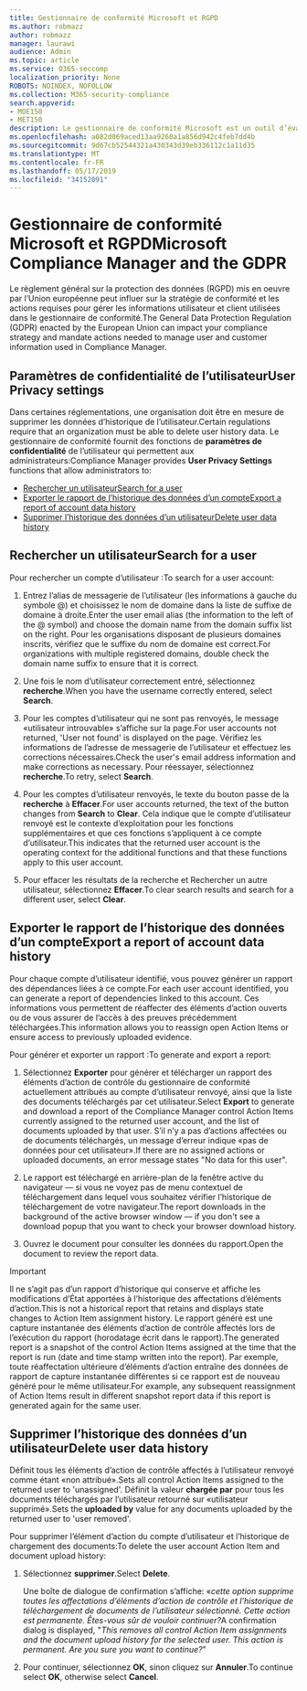 ```yaml
---
title: Gestionnaire de conformité Microsoft et RGPD
ms.author: robmazz
author: robmazz
manager: laurawi
audience: Admin
ms.topic: article
ms.service: O365-seccomp
localization_priority: None
ROBOTS: NOINDEX, NOFOLLOW
ms.collection: M365-security-compliance
search.appverid:
- MOE150
- MET150
description: Le gestionnaire de conformité Microsoft est un outil d’évaluation des risques gratuit basé sur un flux de travail dans le portail d’approbation de service Microsoft. Le gestionnaire de conformité vous permet de suivre, d’affecter et de vérifier les activités de conformité réglementaire liées aux services Cloud de Microsoft.
ms.openlocfilehash: a082d069aced13aa9260a1a856d942c4feb7dd4b
ms.sourcegitcommit: 9d67cb52544321a430343d39eb336112c1a11d35
ms.translationtype: MT
ms.contentlocale: fr-FR
ms.lasthandoff: 05/17/2019
ms.locfileid: "34152091"
---
```

# <a name="microsoft-compliance-manager-and-the-gdpr"></a><span data-ttu-id="65640-104">Gestionnaire de conformité Microsoft et RGPD</span><span class="sxs-lookup"><span data-stu-id="65640-104">Microsoft Compliance Manager and the GDPR</span></span>

<span data-ttu-id="65640-105">Le règlement général sur la protection des données (RGPD) mis en oeuvre par l’Union européenne peut influer sur la stratégie de conformité et les actions requises pour gérer les informations utilisateur et client utilisées dans le gestionnaire de conformité.</span><span class="sxs-lookup"><span data-stu-id="65640-105">The General Data Protection Regulation (GDPR) enacted by the European Union can impact your compliance strategy and mandate actions needed to manage user and customer information used in Compliance Manager.</span></span>

## <a name="user-privacy-settings"></a><span data-ttu-id="65640-106">Paramètres de confidentialité de l’utilisateur</span><span class="sxs-lookup"><span data-stu-id="65640-106">User Privacy settings</span></span>

<span data-ttu-id="65640-107">Dans certaines réglementations, une organisation doit être en mesure de supprimer les données d’historique de l’utilisateur.</span><span class="sxs-lookup"><span data-stu-id="65640-107">Certain regulations require that an organization must be able to delete user history data.</span></span> <span data-ttu-id="65640-108">Le gestionnaire de conformité fournit des fonctions de **paramètres de confidentialité** de l’utilisateur qui permettent aux administrateurs:</span><span class="sxs-lookup"><span data-stu-id="65640-108">Compliance Manager provides **User Privacy Settings** functions that allow administrators to:</span></span>
  
- [<span data-ttu-id="65640-109">Rechercher un utilisateur</span><span class="sxs-lookup"><span data-stu-id="65640-109">Search for a user</span></span>](#search-for-a-user)
- [<span data-ttu-id="65640-110">Exporter le rapport de l’historique des données d’un compte</span><span class="sxs-lookup"><span data-stu-id="65640-110">Export a report of account data history</span></span>](#export-a-report-of-account-data-history)
- [<span data-ttu-id="65640-111">Supprimer l’historique des données d’un utilisateur</span><span class="sxs-lookup"><span data-stu-id="65640-111">Delete user data history</span></span>](#delete-user-data-history)
  
## <a name="search-for-a-user"></a><span data-ttu-id="65640-112">Rechercher un utilisateur</span><span class="sxs-lookup"><span data-stu-id="65640-112">Search for a user</span></span>

<span data-ttu-id="65640-113">Pour rechercher un compte d’utilisateur :</span><span class="sxs-lookup"><span data-stu-id="65640-113">To search for a user account:</span></span>
  
1. <span data-ttu-id="65640-114">Entrez l’alias de messagerie de l’utilisateur (les informations à gauche du symbole @) et choisissez le nom de domaine dans la liste de suffixe de domaine à droite.</span><span class="sxs-lookup"><span data-stu-id="65640-114">Enter the user email alias (the information to the left of the @ symbol) and choose the domain name from the  domain suffix list on the right.</span></span> <span data-ttu-id="65640-115">Pour les organisations disposant de plusieurs domaines inscrits, vérifiez que le suffixe du nom de domaine est correct.</span><span class="sxs-lookup"><span data-stu-id="65640-115">For organizations with multiple registered domains, double check the domain name suffix to ensure that it is correct.</span></span>

2. <span data-ttu-id="65640-116">Une fois le nom d’utilisateur correctement entré, sélectionnez **recherche**.</span><span class="sxs-lookup"><span data-stu-id="65640-116">When you have the username correctly entered, select **Search**.</span></span>

3. <span data-ttu-id="65640-117">Pour les comptes d’utilisateur qui ne sont pas renvoyés, le message «utilisateur introuvable» s’affiche sur la page.</span><span class="sxs-lookup"><span data-stu-id="65640-117">For user accounts not returned, 'User not found' is displayed on the page.</span></span> <span data-ttu-id="65640-118">Vérifiez les informations de l’adresse de messagerie de l’utilisateur et effectuez les corrections nécessaires.</span><span class="sxs-lookup"><span data-stu-id="65640-118">Check the user's email address information and make corrections as necessary.</span></span> <span data-ttu-id="65640-119">Pour réessayer, sélectionnez **recherche**.</span><span class="sxs-lookup"><span data-stu-id="65640-119">To retry, select **Search**.</span></span>

4. <span data-ttu-id="65640-120">Pour les comptes d’utilisateur renvoyés, le texte du bouton passe de la **recherche** à **Effacer**.</span><span class="sxs-lookup"><span data-stu-id="65640-120">For user accounts returned, the text of the button changes from **Search** to **Clear**.</span></span> <span data-ttu-id="65640-121">Cela indique que le compte d’utilisateur renvoyé est le contexte d’exploitation pour les fonctions supplémentaires et que ces fonctions s’appliquent à ce compte d’utilisateur.</span><span class="sxs-lookup"><span data-stu-id="65640-121">This indicates that the returned user account is the operating context for the additional functions and that these functions apply to this user account.</span></span>

5. <span data-ttu-id="65640-122">Pour effacer les résultats de la recherche et Rechercher un autre utilisateur, sélectionnez **Effacer**.</span><span class="sxs-lookup"><span data-stu-id="65640-122">To clear search results and search for a different user, select **Clear**.</span></span>

## <a name="export-a-report-of-account-data-history"></a><span data-ttu-id="65640-123">Exporter le rapport de l’historique des données d’un compte</span><span class="sxs-lookup"><span data-stu-id="65640-123">Export a report of account data history</span></span>

<span data-ttu-id="65640-124">Pour chaque compte d’utilisateur identifié, vous pouvez générer un rapport des dépendances liées à ce compte.</span><span class="sxs-lookup"><span data-stu-id="65640-124">For each user account identified, you can generate a report of dependencies linked to this account.</span></span> <span data-ttu-id="65640-125">Ces informations vous permettent de réaffecter des éléments d’action ouverts ou de vous assurer de l’accès à des preuves précédemment téléchargées.</span><span class="sxs-lookup"><span data-stu-id="65640-125">This information allows you to reassign open Action Items or ensure access to previously uploaded evidence.</span></span>
  
 <span data-ttu-id="65640-126">Pour générer et exporter un rapport :</span><span class="sxs-lookup"><span data-stu-id="65640-126">To generate and export a report:</span></span>
  
1. <span data-ttu-id="65640-127">Sélectionnez **Exporter** pour générer et télécharger un rapport des éléments d’action de contrôle du gestionnaire de conformité actuellement attribués au compte d’utilisateur renvoyé, ainsi que la liste des documents téléchargés par cet utilisateur.</span><span class="sxs-lookup"><span data-stu-id="65640-127">Select **Export** to generate and download a report of the Compliance Manager control Action Items currently assigned to the returned user account, and the list of documents uploaded by that user.</span></span> <span data-ttu-id="65640-128">S’il n’y a pas d’actions affectées ou de documents téléchargés, un message d’erreur indique «pas de données pour cet utilisateur».</span><span class="sxs-lookup"><span data-stu-id="65640-128">If there are no assigned actions or uploaded documents, an error message states "No data for this user".</span></span>

2. <span data-ttu-id="65640-129">Le rapport est téléchargé en arrière-plan de la fenêtre active du navigateur — si vous ne voyez pas de menu contextuel de téléchargement dans lequel vous souhaitez vérifier l’historique de téléchargement de votre navigateur.</span><span class="sxs-lookup"><span data-stu-id="65640-129">The report downloads in the background of the active browser window — if you don't see a download popup that you want to check your browser download history.</span></span>

3. <span data-ttu-id="65640-130">Ouvrez le document pour consulter les données du rapport.</span><span class="sxs-lookup"><span data-stu-id="65640-130">Open the document to review the report data.</span></span>

> [!IMPORTANT]
> <span data-ttu-id="65640-131">Il ne s’agit pas d’un rapport d’historique qui conserve et affiche les modifications d’État apportées à l’historique des affectations d’éléments d’action.</span><span class="sxs-lookup"><span data-stu-id="65640-131">This is not a historical report that retains and displays state changes to Action Item assignment history.</span></span> <span data-ttu-id="65640-132">Le rapport généré est une capture instantanée des éléments d’action de contrôle affectés lors de l’exécution du rapport (horodatage écrit dans le rapport).</span><span class="sxs-lookup"><span data-stu-id="65640-132">The generated report is a snapshot of the control Action Items assigned at the time that the report is run (date and time stamp written into the report).</span></span> <span data-ttu-id="65640-133">Par exemple, toute réaffectation ultérieure d’éléments d’action entraîne des données de rapport de capture instantanée différentes si ce rapport est de nouveau généré pour le même utilisateur.</span><span class="sxs-lookup"><span data-stu-id="65640-133">For example, any subsequent reassignment of Action Items result in different snapshot report data if this report is generated again for the same user.</span></span>
  
## <a name="delete-user-data-history"></a><span data-ttu-id="65640-134">Supprimer l’historique des données d’un utilisateur</span><span class="sxs-lookup"><span data-stu-id="65640-134">Delete user data history</span></span>

<span data-ttu-id="65640-135">Définit tous les éléments d’action de contrôle affectés à l’utilisateur renvoyé comme étant «non attribué».</span><span class="sxs-lookup"><span data-stu-id="65640-135">Sets all control Action Items assigned to the returned user to 'unassigned'.</span></span> <span data-ttu-id="65640-136">Définit la valeur **chargée par** pour tous les documents téléchargés par l’utilisateur retourné sur «utilisateur supprimé».</span><span class="sxs-lookup"><span data-stu-id="65640-136">Sets the **uploaded by** value for any documents uploaded by the returned user to 'user removed'.</span></span>
  
<span data-ttu-id="65640-137">Pour supprimer l’élément d’action du compte d’utilisateur et l’historique de chargement des documents:</span><span class="sxs-lookup"><span data-stu-id="65640-137">To delete the user account Action Item and document upload history:</span></span>
  
1. <span data-ttu-id="65640-138">Sélectionnez **supprimer**.</span><span class="sxs-lookup"><span data-stu-id="65640-138">Select **Delete**.</span></span>

    <span data-ttu-id="65640-139">Une boîte de dialogue de confirmation s’affiche: «*cette option supprime toutes les affectations d’éléments d’action de contrôle et l’historique de téléchargement de documents de l’utilisateur sélectionné. Cette action est permanente. Êtes-vous sûr de vouloir continuer?*</span><span class="sxs-lookup"><span data-stu-id="65640-139">A confirmation dialog is displayed, "*This removes all control Action Item assignments and the document upload history for the selected user. This action is permanent. Are you sure you want to continue?*"</span></span>

2. <span data-ttu-id="65640-140">Pour continuer, sélectionnez **OK**, sinon cliquez sur **Annuler**.</span><span class="sxs-lookup"><span data-stu-id="65640-140">To continue select **OK**, otherwise select **Cancel**.</span></span>